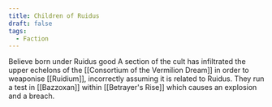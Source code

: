 ```yaml
---
title: Children of Ruidus
draft: false
tags:
  - Faction
---
```

 
Believe born under Ruidus good 
A section of the cult has infiltrated the upper echelons of the [[Consortium of the Vermilion Dream]] in order to weaponise [[Ruidium]], incorrectly assuming it is related to Ruidus. They run a test in [[Bazzoxan]] within [[Betrayer's Rise]] which causes an explosion and a breach. 
